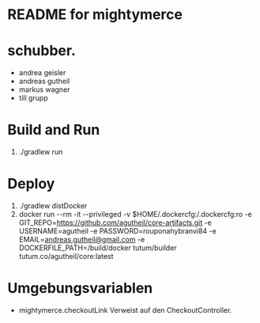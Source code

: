 README for mightymerce
==========================

# schubber. 
* andrea geisler
* andreas gutheil
* markus wagner
* till grupp

# Build and Run
1. ./gradlew run

# Deploy
1. ./gradlew distDocker
2. docker run --rm -it --privileged -v $HOME/.dockercfg:/.dockercfg:ro -e GIT_REPO=https://github.com/agutheil/core-artifacts.git -e USERNAME=agutheil -e PASSWORD=rouponahybranvi84 -e EMAIL=andreas.gutheil@gmail.com -e DOCKERFILE_PATH=/build/docker tutum/builder tutum.co/agutheil/core:latest

# Umgebungsvariablen
* mightymerce.checkoutLink Verweist auf den CheckoutController.

